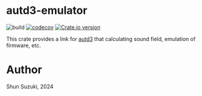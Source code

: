 # autd3-emulator

![build](https://github.com/shinolab/autd3-emulator/workflows/build/badge.svg)
[![codecov](https://codecov.io/gh/shinolab/autd3-emulator/graph/badge.svg?precision=2)](https://codecov.io/gh/shinolab/autd3-emulator)
[![Crate.io version](https://img.shields.io/crates/v/autd3-emulator)](https://crates.io/crates/autd3-emulator)

This crate provides a link for [autd3](https://github.com/shinolab/autd3) that calculating sound field, emulation of firmware, etc.

# Author

Shun Suzuki, 2024
